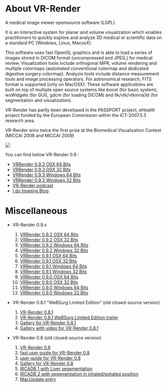 # About VR-Render #
A medical image viewer opensource software (LGPL).

It is an interactive system for planar and volume visualization which enables practitioners to quickly explore and analyze 3D medical or scientific data on a standard PC (Windows, Linux, MacosX).

This software uses fast OpenGL graphics and is able to load a series of images stored in DICOM format (uncompressed and JPEG,) for medical review. Visualization tools include orthogonal MPR, volume rendering and multiple colormaps (automated conventional colormap and dedicated digestive surgery colormap). Analyzis tools include distance measurement tools and image processing operators. For astronomical research, FITS format is supported (only on MacOSX). These software applications are built on top of multiple open source systems like boost (for basic system), wxWidgets (for GUI), gdcm (for loading DICOM) and itk/vtk/vtkinria3d (for segmentation and visualization).

VR-Render has partly been developed in the PASSPORT project, eHealth project funded by the European Commission within the ICT-2007.5.3 research area.

VR-Render wins twice the first prize at the Biomedical Visualization Contest (MICCAI 2008 and MICCAI 2009)

[![](http://www.ircad.fr/softwares/vr-render/img/prix_image.jpg)](http://www.ircad.fr/softwares/vr-render/Software.php)

You can find below VR-Render 0.9 :

  * [VRRender 0.9.3 OSX 64 Bits](http://code.google.com/p/fw4spl/downloads/detail?name=VRRender_0-9-3_osx_64_110913.app.tgz&can=2&q=#makechanges)
  * [VRRender 0.9.3 OSX 32 Bits](http://code.google.com/p/fw4spl/downloads/detail?name=VRRender_0-9-3_osx_32_110913.app.tgz&can=2&q=#makechanges)
  * [VRRender 0.9.3 Windows 64 Bits](http://code.google.com/p/fw4spl/downloads/detail?name=VRRender_0-9-3_win_64_110913.msi&can=2&q=#makechanges)
  * [VRRender 0.9.3 Windows 32 Bits](http://code.google.com/p/fw4spl/downloads/detail?name=VRRender_0-9-3_win_32_110913.msi&can=2&q=#makechanges)
  * [VR-Render podcast](http://podcast.websurg.com/ircad_rd/?procedure=vr_render)
  * [I do Imaging Blog](http://www.idoimaging.com/program/347)

# Miscellaneous #

  * VR-Render 0.9.x
    1. [VRRender 0.9.2 OSX 64 Bits](http://code.google.com/p/fw4spl/downloads/detail?name=VRRender_0-9-2_osx_64_110727.app.tgz&can=2&q=#makechanges)
    1. [VRRender 0.9.2 OSX 32 Bits](http://code.google.com/p/fw4spl/downloads/detail?name=VRRender_0-9-2_osx_32_110727.app.tgz&can=2&q=#makechanges)
    1. [VRRender 0.9.2 Windows 64 Bits](http://code.google.com/p/fw4spl/downloads/detail?name=VRRender_0-9-2_win_64_110727.msi&can=2&q=#makechanges)
    1. [VRRender 0.9.2 Windows 32 Bits](http://code.google.com/p/fw4spl/downloads/detail?name=VRRender_0-9-2_win_32_110727.msi&can=2&q=#makechanges)
    1. [VRRender 0.9.1 OSX 64 Bits](http://code.google.com/p/fw4spl/downloads/detail?name=VRRender_0-9-1_osx_64_110701.app.tgz&can=2&q=#makechanges)
    1. [VRRender 0.9.1 OSX 32 Bits](http://code.google.com/p/fw4spl/downloads/detail?name=VRRender_0-9-1_osx_32_110701.app.tgz&can=2&q=#makechanges)
    1. [VRRender 0.9.1 Windows 64 Bits](http://code.google.com/p/fw4spl/downloads/detail?name=VRRender_0-9-1_win_64_110701.msi&can=2&q=#makechanges)
    1. [VRRender 0.9.1 Windows 32 Bits](http://code.google.com/p/fw4spl/downloads/detail?name=VRRender_0-9-1_win_32_110701.msi&can=2&q=#makechanges)
    1. [VRRender 0.9.0 OSX 64 Bits](http://code.google.com/p/fw4spl/downloads/detail?name=VRRender_0-9-0_osx_64_gcc4-2.app.tgz&can=2&q=#makechanges)
    1. [VRRender 0.9.0 OSX 32 Bits](http://code.google.com/p/fw4spl/downloads/detail?name=VRRender_0-9-0_osx_32_gcc4-2.app.tgz&can=2&q=#makechanges)
    1. [VRRender 0.9.0 Windows 64 Bits](http://code.google.com/p/fw4spl/downloads/detail?name=VRRender_0-9-0_win_64_cl9-0.msi&can=2&q=#makechanges)
    1. [VRRender 0.9.0 Windows 32 Bits](http://code.google.com/p/fw4spl/downloads/detail?name=VRRender_0-9-0_win_32_cl9-0.msi&can=2&q=#makechanges)

  * VR-Render 0.8.1 "WeBSurg Limited Edition" (old closed-source version)
    1. [VR-Render 0.8.1](http://www.websurg.com/softwares/vr-render/?lng=en)
    1. [VR-Render 0.8.1 WeBSurg Limited Edition trailer](http://www.youtube.com/watch?v=JJtiBA24Snc&feature=related)
    1. [Gallery for VR-Render 0.8.1](http://www.websurg.com/softwares/vr-render/gallery.php)
    1. [Gallery with video for VR-Render 0.8.1](http://www.websurg.com/softwares/vr-render/videos.php)

  * VR-Render 0.8 (old closed-source version)
    1. [VR-Render 0.8](http://www.ircad.fr/softwares/vr-render/Software.php)
    1. [fast user guide for VR-Render 0.8](http://org-www.ircad.fr/softwares/vr-render/download/VR-Render-Fast-User-guide-0.8.pdf)
    1. [user guide for VR-Render 0.8](http://org-www.ircad.fr/softwares/vr-render/download/VR-Render_0.8_Doc.pdf)
    1. [Gallery for VR-Render 0.8](http://www.ircad.fr/softwares/vr-render/WEB-3D-gallery/gallery.php)
    1. [IRCADB 1 with Liver segementation](http://www.ircad.fr/softwares/3Dircadb/3Dircadb1/index.php)
    1. [IRCADB 2 with segementation in inhaled/exhaled position](http://www.ircad.fr/softwares/3Dircadb/3Dircadb2/index.php)
    1. [MacUpdate entry](http://www.macupdate.com/app/mac/29018/vr-render)